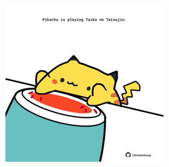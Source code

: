 <!-- built at 08/03/2024, 02:05:50 UTC -->
<p align="center">
  <img width="500" height="500" src="./ReadmeImage.svg">
</p>
